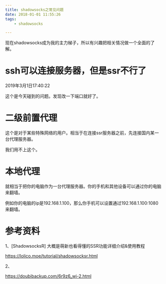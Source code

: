 ```yaml
---
title: shadowsocks之常见问题
date: 2018-01-01 11:55:26
tags:
	- shadowsocks

---
```




现在shadowsocks成为我的主力梯子，所以有兴趣把相关情况做一个全面的了解。



# ssh可以连接服务器，但是ssr不行了

2019年3月1日17:40:22

这个是今天碰到的问题。发现改一下端口就好了。



# 二级前置代理

这个是对于某些特殊网络的用户。相当于在连接ssr服务器之前，先连接国内某一台代理服务器。

我们用不上这个。

# 本地代理

就相当于把你的电脑作为一台代理服务器。你的手机和其他设备可以通过你的电脑来翻墙。

例如你的电脑的ip是192.168.1.100，那么你手机可以设置通过192.168.1.100:1080来翻墙。



# 参考资料

1、[ShadowsocksR] 大概是萌新也看得懂的SSR功能详细介绍&使用教程

https://lolico.moe/tutorial/shadowsocksr.html

2、

https://doubibackup.com/6r9z6_wi-2.html